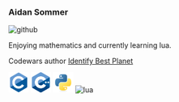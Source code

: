 ### Aidan Sommer
![github](https://img.shields.io/badge/GitHub-000000?style=for-the-badge&logo=GitHub&logoColor=white)

Enjoying mathematics and currently learning lua.

Codewars author [Identify Best Planet](https://www.codewars.com/kata/6474b8964386b6795c143fd8/cpp)

<p>
<img src="https://raw.githubusercontent.com/devicons/devicon/master/icons/c/c-original.svg" alt="c" width="40" height="40"/>
<img src="https://raw.githubusercontent.com/devicons/devicon/master/icons/cplusplus/cplusplus-original.svg" alt="cplusplus" width="40"/> 
<img src="https://raw.githubusercontent.com/devicons/devicon/master/icons/python/python-original.svg" alt="python" width="40" height="40"/> 
<img src="https://th.bing.com/th?id=OSK.880c1458c74f4d7967c69c26bb716640&w=148&h=148&c=7&o=6&pid=SANGAM" alt="lua" width="40" height="40"/>
</p>
<!--SommAid/SommAid** is a ✨ _special_ ✨ repository because its `README.md` (this file) appears on your GitHub profile.

Here are some ideas to get you started:

- 🔭 I’m currently working on ...
- 🌱 I’m currently learning ...
- 👯 I’m looking to collaborate on ...
- 🤔 I’m looking for help with ...
- 💬 Ask me about ...
- 📫 How to reach me: ...
- 😄 Pronouns: ...
- ⚡ Fun fact: ...
-->
